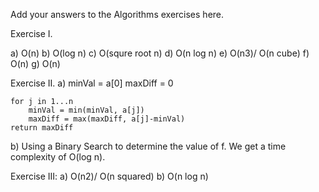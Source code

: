 Add your answers to the Algorithms exercises here.

Exercise I.

a) O(n)
b) O(log n)
c) O(squre root n)
d) O(n log n)
e) O(n3)/ O(n cube)
f) O(n)
g) O(n)

Exercise II.
a)  minVal = a[0]
    maxDiff = 0

    for j in 1...n
        minVal = min(minVal, a[j])
        maxDiff = max(maxDiff, a[j]-minVal)
    return maxDiff
 
b) Using a Binary Search to determine the value of f. We get a time complexity of O(log n).
  
Exercise III: 
a) O(n2)/ O(n squared) 
b) O(n log n)

 
